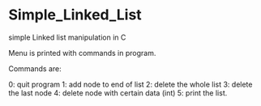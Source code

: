 # Simple_Linked_List
simple Linked list manipulation in C

Menu is printed with commands in program.


Commands are:
 
 0: quit program
 1: add node to end of list
 2: delete the whole list
 3: delete the last node
 4: delete node with certain data (int)
 5: print the list.


